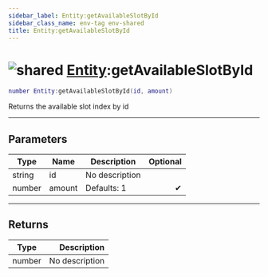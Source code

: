 ```yaml
---
sidebar_label: Entity:getAvailableSlotById
sidebar_class_name: env-tag env-shared
title: Entity:getAvailableSlotById
---
```


# <img src='/img/wiki/shared.png' alt='shared' classname='env-tag' /> [Entity](../entity/README.md):getAvailableSlotById

```lua
number Entity:getAvailableSlotById(id, amount)
```

Returns the available slot index by id<br/>

-----------------
## Parameters

| Type   | Name | Description | Optional |
| ------ | ---- | ----------- | -------: |
| string | id | No description |   |
| number | amount | Defaults: 1 | ✔ |

-----------------
## Returns

| Type   | Description |
| ------ | ----------: |
| number | No description |
